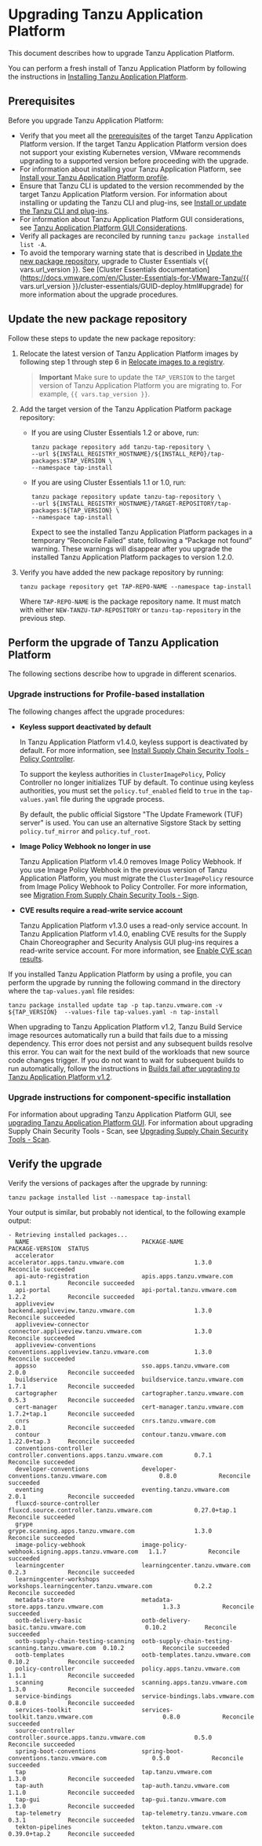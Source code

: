 # Upgrading Tanzu Application Platform

This document describes how to upgrade Tanzu Application Platform.

You can perform a fresh install of Tanzu Application Platform by following the instructions in [Installing Tanzu Application Platform](install-intro.md).

## <a id='prereqs'></a> Prerequisites

Before you upgrade Tanzu Application Platform:

- Verify that you meet all the [prerequisites](prerequisites.md) of the target Tanzu Application Platform version. If the target Tanzu Application Platform version does not support your existing Kubernetes version, VMware recommends upgrading to a supported version before proceeding with the upgrade.
- For information about installing your Tanzu Application Platform, see [Install your Tanzu Application Platform profile](install.md#install-profile).
- Ensure that Tanzu CLI is updated to the version recommended by the target Tanzu Application Platform version. For information about installing or updating the Tanzu CLI and plug-ins, see [Install or update the Tanzu CLI and plug-ins](install-tanzu-cli.hbs.md#cli-and-plugin).
- For information about Tanzu Application Platform GUI considerations, see [Tanzu Application Platform GUI Considerations](tap-gui/upgrades.md#considerations).
- Verify all packages are reconciled by running `tanzu package installed list -A`.
- To avoid the temporary warning state that is described in [Update the new package repository](#add-new-package-repo), upgrade to Cluster Essentials v{{ vars.url_version }}. See [Cluster Essentials documentation](https://docs.vmware.com/en/Cluster-Essentials-for-VMware-Tanzu/{{ vars.url_version }}/cluster-essentials/GUID-deploy.html#upgrade) for more information about the upgrade procedures.

## <a id="add-new-package-repo"></a> Update the new package repository

Follow these steps to update the new package repository:

1. Relocate the latest version of Tanzu Application Platform images by following step 1 through step 6 in [Relocate images to a registry](install.html#add-tap-package-repo).

    >**Important** Make sure to update the `TAP_VERSION` to the target version of Tanzu Application Platform you are migrating to. For example, `{{ vars.tap_version }}`.

1. Add the target version of the Tanzu Application Platform package repository:

    - If you are using Cluster Essentials 1.2 or above, run:

        ```console
        tanzu package repository add tanzu-tap-repository \
        --url ${INSTALL_REGISTRY_HOSTNAME}/${INSTALL_REPO}/tap-packages:$TAP_VERSION \
        --namespace tap-install
        ```

    - If you are using Cluster Essentials 1.1 or 1.0, run:

        ```console
       tanzu package repository update tanzu-tap-repository \
        --url ${INSTALL_REGISTRY_HOSTNAME}/TARGET-REPOSITORY/tap-packages:${TAP_VERSION} \
        --namespace tap-install
        ```

        Expect to see the installed Tanzu Application Platform packages in a temporary “Reconcile Failed” state, following a “Package not found” warning. These warnings will disappear after you upgrade the installed Tanzu Application Platform packages to version 1.2.0.

1. Verify you have added the new package repository by running:

    ```console
    tanzu package repository get TAP-REPO-NAME --namespace tap-install
    ```

    Where `TAP-REPO-NAME` is the package repository name. It must match with either `NEW-TANZU-TAP-REPOSITORY` or `tanzu-tap-repository` in the previous step.

## <a id="upgrade-tap"></a> Perform the upgrade of Tanzu Application Platform

The following sections describe how to upgrade in different scenarios.

### <a id="profile-based-instruct"></a> Upgrade instructions for Profile-based installation

The following changes affect the upgrade procedures:

- **Keyless support deactivated by default**

    In Tanzu Application Platform v1.4.0, keyless support is deactivated by default. For more information, see [Install Supply Chain Security Tools - Policy Controller](scst-policy/install-scst-policy.hbs.md).

    To support the keyless authorities in `ClusterImagePolicy`, Policy Controller no longer initializes TUF by default. To continue using keyless authorities, you must set the `policy.tuf_enabled` field to `true` in the `tap-values.yaml` file during the upgrade process.

    By default, the public official Sigstore "The Update Framework (TUF) server" is used. You can use an alternative Sigstore Stack by setting `policy.tuf_mirror` and `policy.tuf_root`.

- **Image Policy Webhook no longer in use**

    Tanzu Application Platform v1.4.0 removes Image Policy Webhook. If you use Image Policy Webhook in the previous version of Tanzu Application Platform, you must migrate the `ClusterImagePolicy` resource
    from Image Policy Webhook to Policy Controller. For more information, see [Migration From Supply Chain Security Tools - Sign](scst-policy/migration.hbs.md).

- **CVE results require a read-write service account**

    Tanzu Application Platform v1.3.0 uses a read-only service account. In Tanzu Application Platform v1.4.0, enabling CVE results for the Supply Chain Choreographer and Security Analysis GUI plug-ins requires a read-write service account. For more information, see [Enable CVE scan results](tap-gui/plugins/scc-tap-gui.hbs.md#scan).

If you installed Tanzu Application Platform by using a profile, you can perform the upgrade by running the following command in the directory where the `tap-values.yaml` file resides:

```console
tanzu package installed update tap -p tap.tanzu.vmware.com -v ${TAP_VERSION}  --values-file tap-values.yaml -n tap-install
```

When upgrading to Tanzu Application Platform v1.2, Tanzu Build Service image resources automatically run a build that fails due to a missing dependency.
This error does not persist and any subsequent builds resolve this error.
You can wait for the next build of the workloads that new source code changes trigger.
If you do not want to wait for subsequent builds to run automatically, follow the instructions in
[Builds fail after upgrading to Tanzu Application Platform v1.2](https://docs.vmware.com/en/VMware-Tanzu-Application-Platform/1.2/tap/GUID-tanzu-build-service-troubleshooting.html#builds-fail-after-upgrading-to-tanzu-application-platform).

### <a id="comp-specific-instruct"></a> Upgrade instructions for component-specific installation

For information about upgrading Tanzu Application Platform GUI, see [upgrading Tanzu Application Platform GUI](tap-gui/upgrades.html).
For information about upgrading Supply Chain Security Tools - Scan, see [Upgrading Supply Chain Security Tools - Scan](scst-scan/upgrading.md).

## <a id="verify"></a> Verify the upgrade

Verify the versions of packages after the upgrade by running:

```console
tanzu package installed list --namespace tap-install
```

Your output is similar, but probably not identical, to the following example output:

```console
- Retrieving installed packages...
  NAME                                PACKAGE-NAME                                         PACKAGE-VERSION  STATUS
  accelerator                         accelerator.apps.tanzu.vmware.com                    1.3.0            Reconcile succeeded
  api-auto-registration               apis.apps.tanzu.vmware.com                           0.1.1            Reconcile succeeded
  api-portal                          api-portal.tanzu.vmware.com                          1.2.2            Reconcile succeeded
  appliveview                         backend.appliveview.tanzu.vmware.com                 1.3.0            Reconcile succeeded
  appliveview-connector               connector.appliveview.tanzu.vmware.com               1.3.0            Reconcile succeeded
  appliveview-conventions             conventions.appliveview.tanzu.vmware.com             1.3.0            Reconcile succeeded
  appsso                              sso.apps.tanzu.vmware.com                            2.0.0            Reconcile succeeded
  buildservice                        buildservice.tanzu.vmware.com                        1.7.1            Reconcile succeeded
  cartographer                        cartographer.tanzu.vmware.com                        0.5.3            Reconcile succeeded
  cert-manager                        cert-manager.tanzu.vmware.com                        1.7.2+tap.1      Reconcile succeeded
  cnrs                                cnrs.tanzu.vmware.com                                2.0.1            Reconcile succeeded
  contour                             contour.tanzu.vmware.com                             1.22.0+tap.3     Reconcile succeeded
  conventions-controller              controller.conventions.apps.tanzu.vmware.com         0.7.1            Reconcile succeeded
  developer-conventions               developer-conventions.tanzu.vmware.com               0.8.0            Reconcile succeeded
  eventing                            eventing.tanzu.vmware.com                            2.0.1            Reconcile succeeded
  fluxcd-source-controller            fluxcd.source.controller.tanzu.vmware.com            0.27.0+tap.1     Reconcile succeeded
  grype                               grype.scanning.apps.tanzu.vmware.com                 1.3.0            Reconcile succeeded
  image-policy-webhook                image-policy-webhook.signing.apps.tanzu.vmware.com   1.1.7            Reconcile succeeded
  learningcenter                      learningcenter.tanzu.vmware.com                      0.2.3            Reconcile succeeded
  learningcenter-workshops            workshops.learningcenter.tanzu.vmware.com            0.2.2            Reconcile succeeded
  metadata-store                      metadata-store.apps.tanzu.vmware.com                 1.3.3            Reconcile succeeded
  ootb-delivery-basic                 ootb-delivery-basic.tanzu.vmware.com                 0.10.2           Reconcile succeeded
  ootb-supply-chain-testing-scanning  ootb-supply-chain-testing-scanning.tanzu.vmware.com  0.10.2           Reconcile succeeded
  ootb-templates                      ootb-templates.tanzu.vmware.com                      0.10.2           Reconcile succeeded
  policy-controller                   policy.apps.tanzu.vmware.com                         1.1.1            Reconcile succeeded
  scanning                            scanning.apps.tanzu.vmware.com                       1.3.0            Reconcile succeeded
  service-bindings                    service-bindings.labs.vmware.com                     0.8.0            Reconcile succeeded
  services-toolkit                    services-toolkit.tanzu.vmware.com                    0.8.0            Reconcile succeeded
  source-controller                   controller.source.apps.tanzu.vmware.com              0.5.0            Reconcile succeeded
  spring-boot-conventions             spring-boot-conventions.tanzu.vmware.com             0.5.0            Reconcile succeeded
  tap                                 tap.tanzu.vmware.com                                 1.3.0            Reconcile succeeded
  tap-auth                            tap-auth.tanzu.vmware.com                            1.1.0            Reconcile succeeded
  tap-gui                             tap-gui.tanzu.vmware.com                             1.3.0            Reconcile succeeded
  tap-telemetry                       tap-telemetry.tanzu.vmware.com                       0.3.1            Reconcile succeeded
  tekton-pipelines                    tekton.tanzu.vmware.com                              0.39.0+tap.2     Reconcile succeeded
```
